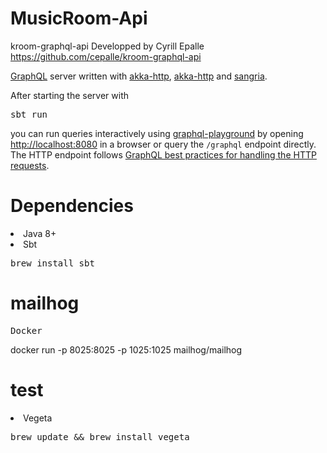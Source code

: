# MusicRoom-Api

kroom-graphql-api Developped by Cyrill Epalle https://github.com/cepalle/kroom-graphql-api

<a href="https://graphql.org" rel="nofollow">GraphQL</a> server written with <a href="https://github.com/akka/akka-http">akka-http</a>, <a href="https://github.com/akka/akka-http">akka-http</a> and <a href="https://github.com/sangria-graphql/sangria">sangria</a>.

After starting the server with

<pre>sbt run</pre>

<p>you can run queries interactively using <a href="https://github.com/prisma/graphql-playground">graphql-playground</a> by opening <a href="http://localhost:8080" rel="nofollow">http://localhost:8080</a> in a browser or query the <code>/graphql</code> endpoint directly. The HTTP endpoint follows <a href="http://graphql.org/learn/serving-over-http/#http-methods-headers-and-body" rel="nofollow">GraphQL best practices for handling the HTTP requests</a>.</p>


# Dependencies

<li>Java 8+</li>

<li>Sbt</li>

<pre>brew install sbt</pre>

# mailhog

<pre>Docker</pre>

docker run -p 8025:8025 -p 1025:1025 mailhog/mailhog

# test

<li>Vegeta</li>

<pre>brew update && brew install vegeta</pre>
